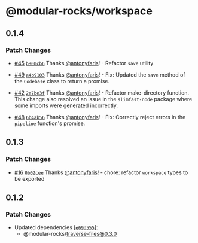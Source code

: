 # @modular-rocks/workspace

## 0.1.4

### Patch Changes

- [#45](https://github.com/modular-rocks/slimfast-turbo/pull/45) [`b800cb6`](https://github.com/modular-rocks/slimfast-turbo/commit/b800cb6aecf96f12cab16cf2eb836c7236de3b79) Thanks [@antonyfaris](https://github.com/antonyfaris)! - Refactor `save` utility

- [#49](https://github.com/modular-rocks/slimfast-turbo/pull/49) [`a4b9103`](https://github.com/modular-rocks/slimfast-turbo/commit/a4b91033833d44850b6fca1325842f31612af119) Thanks [@antonyfaris](https://github.com/antonyfaris)! - Fix: Updated the `save` method of the `Codebase` class to return a promise.

- [#42](https://github.com/modular-rocks/slimfast-turbo/pull/42) [`2e7be3f`](https://github.com/modular-rocks/slimfast-turbo/commit/2e7be3f251b4e3cc9cf21d30f1cb3660b3e71a2d) Thanks [@antonyfaris](https://github.com/antonyfaris)! - Refactor make-directory function. This change also resolved an issue in the `slimfast-node` package where some imports were generated incorrectly.

- [#48](https://github.com/modular-rocks/slimfast-turbo/pull/48) [`6b4ab56`](https://github.com/modular-rocks/slimfast-turbo/commit/6b4ab56f0d4037a41f2310caaad6e07c7fccc0c0) Thanks [@antonyfaris](https://github.com/antonyfaris)! - Fix: Correctly reject errors in the `pipeline` function's promise.

## 0.1.3

### Patch Changes

- [#16](https://github.com/modular-rocks/slimfast-turbo/pull/16) [`0b02cee`](https://github.com/modular-rocks/slimfast-turbo/commit/0b02cee72088fff05f69c6907a987ddc79d2398e) Thanks [@antonyfaris](https://github.com/antonyfaris)! - chore: refactor `workspace` types to be exported

## 0.1.2

### Patch Changes

- Updated dependencies [[`e69d555`](https://github.com/modular-rocks/slimfast-turbo/commit/e69d55551e0e459ec3917dd0bf28ed4f390b7c46)]:
  - @modular-rocks/traverse-files@0.3.0
